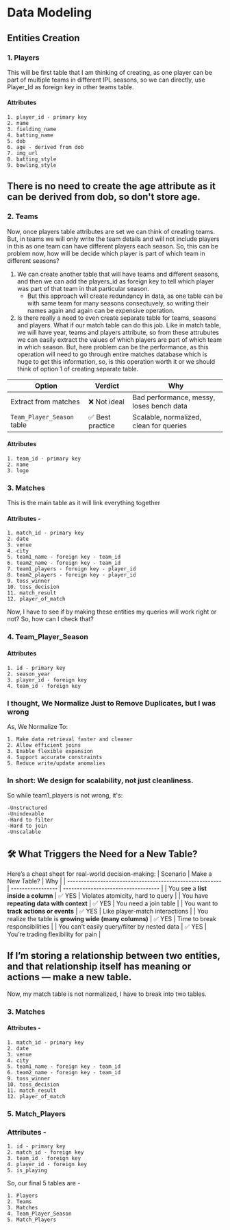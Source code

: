 # Data Modeling

## Entities Creation 

### 1. Players
This will be first table that I am thinking of creating, as one player can be part of multiple teams in different IPL seasons, so we can directly, use Player_Id as foreign key in other teams table.

#### Attributes 
    1. player_id - primary key
    2. name 
    3. fielding_name
    4. batting_name
    5. dob
    6. age - derived from dob
    7. img_url
    8. batting_style
    9. bowling_style

## There is no need to create the age attribute as it can be derived from dob, so don't store age.

### 2. Teams
Now, once players table attributes are set we can think of creating teams. But, in teams we will only write the team details and will not include players in this as one team can have different players each season.
So, this can be problem now, how will be decide which player is part of which team in different seasons?
1. We can create another table that will have teams and different seasons, and then we can add the players_id as foreign key to tell which player was part of that team in that particular season. 
    - But this approach will create redundancy in data, as one table can be with same team for many seasons consectuvely, so writing their names again and again can be expensive operation.
2. Is there really a need to even create separate table for teams, seasons and players. What if our match table can do this job. Like in match table, we will have year, teams and players attribute, so from these attrubutes we can easily extract the values of which players are part of which team in which season. But, here problem can be the performance, as this operation will need to go through entire matches database which is huge to get this information, so, is this operation worth it or we should think of option 1 of creating separate table.

| Option                     | Verdict         | Why                                      |
| -------------------------- | --------------- | ---------------------------------------- |
| Extract from matches       | ❌ Not ideal     | Bad performance, messy, loses bench data |
| `Team_Player_Season` table | ✅ Best practice | Scalable, normalized, clean for queries  |


#### Attributes
    1. team_id - primary key
    2. name
    3. logo

### 3. Matches
This is the main table as it will link everything together

#### Attributes -
    1. match_id - primary key
    2. date
    3. venue
    4. city
    5. team1_name - foreign key - team_id
    6. team2_name - foreign key - team_id
    7. team1_players - foreign key - player_id
    8. team2_players - foreign key - player_id
    9. toss_winner
    10. toss_decision
    11. match_result
    12. player_of_match


Now, I have to see if by making these entities my queries will work right or not? So, how can I check that?

### 4. Team_Player_Season
#### Attributes
    1. id - primary key
    2. season_year
    3. player_id - foreign key
    4. team_id - foreign key


### I thought, We Normalize Just to Remove Duplicates, but I was wrong
As, We Normalize To:

    1. Make data retrieval faster and cleaner
    2. Allow efficient joins
    3. Enable flexible expansion
    4. Support accurate constraints
    5. Reduce write/update anomalies

### In short: We design for scalability, not just cleanliness.

So while team1_players is not wrong, it's:

    -Unstructured
    -Unindexable
    -Hard to filter
    -Hard to join
    -Unscalable

## 🛠️ What Triggers the Need for a New Table?
Here’s a cheat sheet for real-world decision-making:
| Scenario                                                 | Make a New Table? | Why                                 |
| -------------------------------------------------------- | ----------------- | ----------------------------------- |
| You see a **list inside a column**                       | ✅ YES             | Violates atomicity, hard to query   |
| You have **repeating data with context**                 | ✅ YES             | You need a join table               |
| You want to **track actions or events**                  | ✅ YES             | Like player-match interactions      |
| You realize the table is **growing wide (many columns)** | ✅ YES             | Time to break responsibilities      |
| You can’t easily query/filter by nested data             | ✅ YES             | You’re trading flexibility for pain |

## If I’m storing a relationship between two entities, and that relationship itself has meaning or actions — make a new table.


Now, my match table is not normalized, I have to break into two tables.

### 3. Matches

#### Attributes -
    1. match_id - primary key
    2. date
    3. venue
    4. city
    5. team1_name - foreign key - team_id
    6. team2_name - foreign key - team_id
    9. toss_winner
    10. toss_decision
    11. match_result
    12. player_of_match

### 5. Match_Players

### Attributes -
    1. id - primary key
    2. match_id - foreign key
    3. team_id - foreign key
    4. player_id - foreign key
    5. is_playing 

So, our final 5 tables are -

    1. Players
    2. Teams
    3. Matches
    4. Team_Player_Season
    5. Match_Players